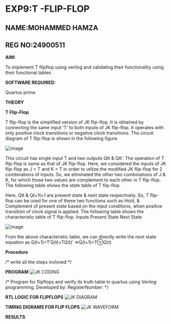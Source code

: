 # EXP9:T -FLIP-FLOP
## NAME:MOHAMMED HAMZA
## REG NO:24900511

**AIM:**

To implement  T flipflop using verilog and validating their functionality using their functional tables

**SOFTWARE REQUIRED:**

Quartus prime

**THEORY**

**T Flip-Flop**

T flip-flop is the simplified version of JK flip-flop. It is obtained by connecting the same input ‘T’ to both inputs of JK flip-flop. It operates with only positive clock transitions or negative clock transitions. The circuit diagram of T flip-flop is shown in the following figure.

![image](https://github.com/naavaneetha/T-FLIPFLOP-POSEDGE/assets/154305477/458a68fe-2d08-4a9d-ac4f-7ae0480ce0bd)

 
This circuit has single input T and two outputs Qtt & Qtt’. The operation of T flip-flop is same as that of JK flip-flop. Here, we considered the inputs of JK flip-flop as J = T and K = T in order to utilize the modified JK flip-flop for 2 combinations of inputs. So, we eliminated the other two combinations of J & K, for which those two values are complement to each other in T flip-flop. The following table shows the state table of T flip-flop.

Here, Qtt & Qt+1t+1 are present state & next state respectively. So, T flip-flop can be used for one of these two functions such as Hold, & Complement of present state based on the input conditions, when positive transition of clock signal is applied. The following table shows the characteristic table of T flip-flop. Inputs Present State Next State

![image](https://github.com/naavaneetha/T-FLIPFLOP-POSEDGE/assets/154305477/cdd7fb32-539f-4b66-bb8d-f305a153c886)

 
From the above characteristic table, we can directly write the next state equation as Q(t+1)=T′Q(t)+TQ(t)′ ⇒Q(t+1)=T⊕Q(t)

**Procedure**

/* write all the steps invloved */

**PROGRAM**
![JK CODING](https://github.com/user-attachments/assets/51f66a60-fe51-489d-ae59-11956a73b041)

/* Program for flipflops and verify its truth table in quartus using Verilog programming. Developed by: RegisterNumber:
*/

**RTL LOGIC FOR FLIPFLOPS**
![JK DIAGRAM](https://github.com/user-attachments/assets/d225d7eb-555b-49c8-897a-d0cd86c7f51a)

**TIMING DIGRAMS FOR FLIP FLOPS**
![JK WAVEFORM](https://github.com/user-attachments/assets/fd667e98-fec6-4e45-8bb7-027c92649a30)

**RESULTS**
